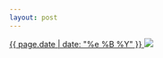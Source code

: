 ```yaml
---
layout: post
---
```


<p>
  <a href="/310">
    <time>{{ page.date | date: "%e %B %Y" }}</time>
    <img src="{{ site.assets_url }}/310.jpg">
  </a>
  
</p>
